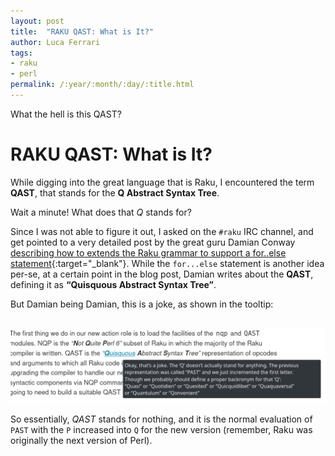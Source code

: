 ```yaml
---
layout: post
title:  "RAKU QAST: What is It?"
author: Luca Ferrari
tags:
- raku
- perl
permalink: /:year/:month/:day/:title.html
---
```

What the hell is this QAST?

# RAKU QAST: What is It?

While digging into the great language that is Raku, I encountered the term **QAST**, that stands for the **Q Abstract Syntax Tree**.

Wait a minute! What does that *Q* stands for?

Since I was not able to figure it out, I asked on the `#raku` IRC channel, and get pointed to a very detailed post by the great guru Damian Conway [describing how to extends the Raku grammar to support a for..else statement](https://blogs.perl.org/users/damian_conway/2019/09/itchscratch.html){:target="_blank"}. While the `for...else` statement is another idea per-se, at a certain point in the blog post, Damian writes about the **QAST**, defining it as **“Quisquous Abstract Syntax Tree”**.

But Damian being Damian, this is a joke, as shown in the tooltip:

<center>
<br/>
<img src="/images/posts/raku/qast.png" alt="QAST joke" />
<br/>
</center>


So essentially, *QAST* stands for nothing, and it is the normal evaluation of `PAST` with the `P` increased into `Q` for the new version (remember, Raku was originally the next version of Perl).
